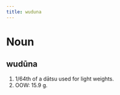 ```yaml
---
title: wuduna
---
```


# Noun

## wudūna

1. 1/64th of a dātsu used for light weights.
2. OOW: 15.9 g.
